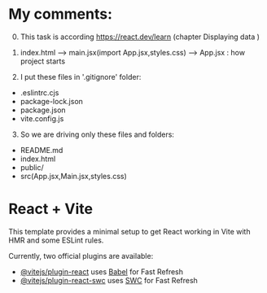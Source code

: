 # My comments:
0. This task is according https://react.dev/learn  (chapter Displaying data )


1. index.html --> main.jsx(import App.jsx,styles.css) --> App.jsx :  how project starts

2. I put these files in '.gitignore' folder:
-    .eslintrc.cjs
-    package-lock.json
-    package.json
-    vite.config.js

3. So we are driving only these files and folders: 
-	README.md
-	index.html
-	public/
-   src(App.jsx,Main.jsx,styles.css)









# React + Vite

This template provides a minimal setup to get React working in Vite with HMR and some ESLint rules.

Currently, two official plugins are available:

- [@vitejs/plugin-react](https://github.com/vitejs/vite-plugin-react/blob/main/packages/plugin-react/README.md) uses [Babel](https://babeljs.io/) for Fast Refresh
- [@vitejs/plugin-react-swc](https://github.com/vitejs/vite-plugin-react-swc) uses [SWC](https://swc.rs/) for Fast Refresh
